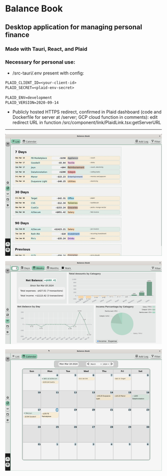 # Balance Book

## Desktop application for managing personal finance

### Made with Tauri, React, and Plaid

### Necessary for personal use:

- /src-tauri/.env present with config:

```env
PLAID_CLIENT_ID=<your-client-id>
PLAID_SECRET=<plaid-env-secret>

PLAID_ENV=development
PLAID_VERSION=2020-09-14
```

- Publicly hosted HTTPS redirect, confirmed in Plaid dashboard (code and Dockerfile for server at /server; GCP cloud function in comments): edit redirect URL in function /src/component/link/PlaidLink.tsx:getServerURL

---

![List View](mdassets/list.png)

![Stats Page](mdassets/stats.png)

![Calendar View](mdassets/calendar.png)

